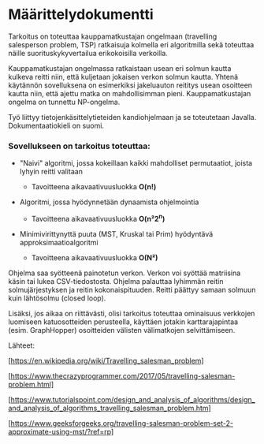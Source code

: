 # Määrittelydokumentti


Tarkoitus on toteuttaa kauppamatkustajan ongelmaan (travelling salesperson problem, TSP)
ratkaisuja kolmella eri algoritmilla sekä toteuttaa näille suorituskykyvertailua erikokoisilla verkoilla. 

Kauppamatkustajan ongelmassa ratkaistaan usean eri solmun kautta kulkeva reitti niin,
että kuljetaan jokaisen verkon solmun kautta. Yhtenä käytännön sovelluksena on 
esimerkiksi jakeluauton reititys usean osoitteen kautta niin, että ajettu matka on
mahdollisimman pieni. Kauppamatkustajan ongelma on tunnettu NP-ongelma.

Työ liittyy tietojenkäsittelytieteiden kandiohjelmaan ja se toteutetaan Javalla. Dokumentaatiokieli on suomi.


### Sovellukseen on tarkoitus toteuttaa:
* "Naivi" algoritmi, jossa kokeillaan kaikki mahdolliset permutaatiot, joista lyhyin reitti valitaan
	* Tavoitteena aikavaativuusluokka **O(n!)**

* Algoritmi, jossa hyödynnetään dynaamista ohjelmointia
	* Tavoitteena aikavaativuusluokka **O(n²2<sup>n</sup>)**

* Minimivirittynyttä puuta (MST, Kruskal tai Prim) hyödyntävä approksimaatioalgoritmi
	* Tavoitteena aikavaativuusluokka **O(N²)**

Ohjelma saa syötteenä painotetun verkon. Verkon voi syöttää matriisina käsin tai lukea CSV-tiedostosta. Ohjelma palauttaa lyhimmän reitin solmujärjestyksen ja reitin kokonaispituuden.
Reitti päättyy samaan solmuun kuin lähtösolmu (closed loop).

Lisäksi, jos aikaa on riittävästi, olisi tarkoitus toteuttaa ominaisuus verkkojen luomiseen katuosotteiden perusteella, käyttäen jotakin karttarajapintaa (esim. GraphHopper) osoitteiden välisten välimatkojen selvittämiseen.

Lähteet:

[https://en.wikipedia.org/wiki/Travelling_salesman_problem]

[https://www.thecrazyprogrammer.com/2017/05/travelling-salesman-problem.html]

[https://www.tutorialspoint.com/design_and_analysis_of_algorithms/design_and_analysis_of_algorithms_travelling_salesman_problem.htm]

[https://www.geeksforgeeks.org/travelling-salesman-problem-set-2-approximate-using-mst/?ref=rp]
